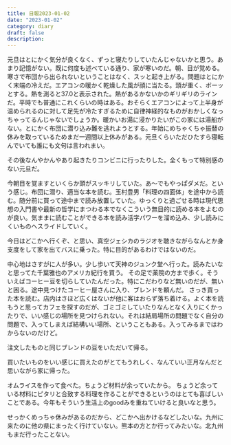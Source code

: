 ```yaml
---
title: 日報2023-01-02
date: "2023-01-02"
category: diary
draft: false
description:
---
```


元旦はとにかく気分が良くなく、ずっと寝たりしていたんじゃないかと思う。あまり記憶がない。既に何度も述べている通り、家が寒いのだ。朝、目が覚める。寒さで布団から出られないということはなく、スッと起き上がる。問題はとにかく末端の冷えだ。エアコンの暖かく乾燥した風が顔に当たる。頭が重く、ボーッとする。熱を測ると37.0と表示された。熱があるかないかのギリギリのラインだ。平時でも普通にこれくらいの時はある。おそらくエアコンによって上半身が温められるのに対して足先が冷たすぎるために自律神経的なものがおかしくなっちゃってるんじゃないでしょうか。暖かいお湯に浸かりたいがこの家には湯船がない。とにかく布団に潜り込み難を逃れようとする。年始にめちゃくちゃ振替の休みを取っているためまだ一週間以上休みがある。元旦くらいただひたすら寝転んでいても誰にも文句は言われまい。

その後なんやかんやあり起きたりコンビニに行ったりした。全くもって特別感のない元旦だ。

今朝目を覚ますといくらか頭がスッキリしていた。あ〜でもやっぱダメだ。という感じ。布団に潜り、適当な本を読む。玉村豊男「料理の四面体」を途中から読む。随分前に買って途中まで読み放置していた。ゆっくりと過ごせる時は現代思想の入門書や最新の哲学にまつわる本でなくこういう無目的に読める本をよむのが良い。気ままに読むことができる本を読み活字パワーを溜め込み、少し読みにくいものへスライドしていく。

今日はどこかへ行くぞ、と思い、真空ジェシカのラジオを聴きながらなんとか身支度をして家を出てバスに乗った。特に目的があるわけではないのだ。

中心地はさすがに人が多い。少し歩いて天神のジュンク堂へ行った。読みたいなと思ってた千葉雅也のアメリカ紀行を買う。
その足で薬院の方まで歩く。そういえばコーヒー豆を切らしていたんだった。特にこだわりなど無いのだが、無いと困る。途中見つけたコーヒー屋さんに入り、ブレンドを頼んだ。
さっき買った本を読む。店内はさほど広くはないが他に客はおらず落ち着ける。よく本を読もうと思ってカフェを探すのだが、ゴミゴミしていたりなんとなく入りにくかったりで、いい感じの場所を見つけられない。それは結局場所の問題でなく自分の問題で、入ってしまえば結構いい場所、ということもある。入ってみるまではわからないのだけど。

注文したものと同じブレンドの豆をいただいて帰る。

買いたいものをいい感じに買えたのがとてもうれしく、なんていい正月なんだと思いながら家に帰った。

オムライスを作って食べた。ちょうど材料が余っていたから。
ちょうど余っている材料にピタリと合致する料理を作ることができるというのはとても喜ばしいことである。今年もそういう生活上のgoodみを重ねていけると良いなと思う。

せっかくめっちゃ休みがあるのだから、どこかへ出かけるなどしたいな。九州に来たのに他の県にまったく行けていない。熊本の方とか行ってみたいな。北九州もまだ行ったことない。